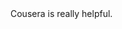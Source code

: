 <html lang="en">
<head>
  <meta charset="utf-8">
</head>
<body>
Cousera is really helpful.
</body>
</html>
